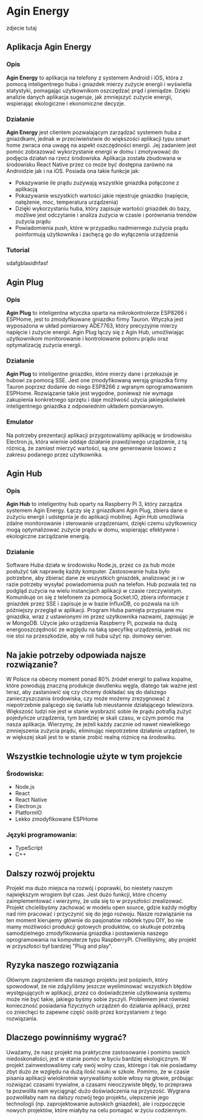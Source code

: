 # Agin Energy

zdjecie tutaj

## Aplikacja Agin Energy

### Opis

**Agin Energy** to aplikacja na telefony z systemem Android i iOS, która z pomocą inteligentnego huba i gniazdek mierzy zużycie energii i wyświetla statystyki, pomagając użytkownikom oszczędzać prąd i pieniądze. Dzięki analizie danych aplikacja sugeruje, jak zmniejszyć zużycie energii, wspierając ekologiczne i ekonomiczne decyzje.

### Działanie

**Agin Energy** jest clientem pozwalającym zarządzać systemem huba z gniazdkami, jednak w przeciwieństwie do większości aplikacji typu smart home zwraca ona uwagę na aspekt oszczędności energii. Jej zadaniem jest pomóc zobrazować wykorzystanie energii w domu i zmotywować do podjęcia działań na rzecz środowiska. Aplikacja została zbudowana w środowisku React Native przez co może być dostępna zarówno na Androidzie jak i na iOS. Posiada ona takie funkcje jak:

- Pokazywanie ile prądu zużywają wszystkie gniazdka połączone z aplikacją
- Pokazywanie wszystkich wartości jakie rejestruje gniazdko (napięcie, natężenie, moc, temperatura urządzenia)
- Dzięki wykorzystaniu huba, który zapisuje wartości gniazdek do bazy, możliwe jest odczytanie i analiza zużycia w czasie i porównania trendów zużycia prądu
- Powiadomienia push, które w przypadku nadmiernego zużycia prądu poinformują użytkownika i zachęcą go do wyłączenia urządzenia

### Tutorial

sdafgblasidhfasf

## Agin Plug

### Opis

**Agin Plug** to inteligentna wtyczka oparta na mikrokontrolerze ESP8266 i ESPHome, jest to zmodyfikowane gniazdko firmy Tauron. Wtyczka jest wyposażona w układ pomiarowy ADE7763, który precyzyjnie mierzy napięcie i zużycie energii. Agin Plug łączy się z Agin Hub, umożliwiając użytkownikom monitorowanie i kontrolowanie poboru prądu oraz optymalizację zużycia energii.

### Działanie

**Agin Plug** to inteligentne gniazdko, które mierzy dane i przekazuje je hubowi za pomocą SSE. Jest one zmodyfikowaną wersją gniazdka firmy Tauron poprzez dodanie do niego ESP8266 z wgranym oprogramowaniem ESPHome. Rozwiązanie takie jest wygodne, ponieważ nie wymaga zakupienia konkretnego sprzętu i daje możliwość użycia jakiegokolwiek inteligentnego gniazdka z odpowiednim układem pomiarowym.

### Emulator

Na potrzeby prezentacji aplikacji przygotowaliśmy aplikację w środowisku Electron.js, która wiernie oddaje działanie prawdziwego urządzenie, z tą różnicą, że zamiast mierzyć wartości, są one generowanie losowo z zakresu podanego przez użytkownika.

## Agin Hub

### Opis

**Agin Hub** to inteligentny hub oparty na Raspberry Pi 3, który zarządza systemem Agin Energy. Łączy się z gniazdkami Agin Plug, zbiera dane o zużyciu energii i udstępnia je do aplikacji mobilnej. Agin Hub umożliwia zdalne monitorowanie i sterowanie urządzeniami, dzięki czemu użytkownicy mogą optymalizować zużycie prądu w domu, wspierając efektywne i ekologiczne zarządzanie energią.

### Działanie

Software Huba działa w środowisku Node.js, przez co za hub może posłużyć tak naprawdę każdy komputer. Zastosowanie huba było potrzebne, aby zbierać dane ze wszystkich gniazdek, analizować je i w razie potrzeby wysyłać powiadomienia push na telefon. Hub pozwala też na podgląd zużycia na wielu instancjach aplikacji w czasie rzeczywistym. Komunikuje on się z telefonem za pomocą Socket.IO, zbiera informacje z gniazdek przez SSE i zapisuje je w bazie InfluxDB, co pozwala na ich późniejszy przegląd w aplikacji. Program Huba pamięta przypisane mu gniazdka, wraz z ustawionymi im przez użytkownika nazwami, zapisując je w MongoDB. Użycie jako urządzenia Raspberry Pi, pozwala na dużą energooszczędność ze względu na taką specyfikę urządzenia, jednak nic nie stoi na przeszkodzie, aby w roli huba użyć np. domowy server.

## Na jakie potrzeby odpowiada najsze rozwiązanie?

W Polsce na obecny moment ponad 80% źródeł energii to paliwa kopalne, które powodują znaczną produkcje dwutlenku węgla, dlatego tak ważne jest teraz, aby zastanowić się czy chcemy dokładać się do dalszego zanieczyszczania środowiska, czy może możemy zrezygnować z niepotrzebnie palącego się światła lub nieustannie działającego telewizora. Większość ludzi nie jest w stanie wyobrazić sobie ile prądu potrafią zużyć pojedyńcze urządzenia, tym bardziej w skali czasu, w czym pomóc ma nasza aplikacja. Wierzymy, że jeżeli każdy zacznie od nawet niewielkiego zmniejszenia zużycia prądu, eliminując niepotrzebne działanie urządzeń, to w większej skali jest to w stanie zrobić realną różnicę na środowiku.

## Wszystkie technologie użyte w tym projekcie

### Środowiska:

- Node.js
- React
- React Native
- Electron.js
- PlatformIO
- Lekko zmodyfikowane ESPHome

### Języki programowania:

- TypeScript
- C++

## Dalszy rozwój projektu

Projekt ma dużo miejsca na rozwój i poprawki, bo niestety naszym największym wrogiem był czas. Jest dużo funkcji, które chcemy zaimplementować i wierzymy, że uda się to w przyszłości zrealizować. Projekt chcielibyśmy zachować w modelu open source, gdzie każdy mógłby nad nim pracować i przyczynić się do jego rozwoju. Nasze rozwiązanie na ten moment kierujemy głównie do pasjonatów robótek typu DIY, bo nie mamy możliwości produkcji gotowych produktów, co skutkuje potrzebą samodzielnego zmodyfikowania gniazdka i postawienia naszego oprogramowania na komputerze typu RaspberryPi. Chielibyśmy, aby projekt w przyszłości był bardziej "Plug and play".

## Ryzyka naszego rozwiązania

Głównym zagrożeniem dla naszego projektu jest pośpiech, który spowodował, że nie zdążyliśmy jeszcze wyeliminować wszystkich błędów występujących w aplikacji, przez co doświadczenie użytkowania systemu może nie być takie, jakiego byśmy sobie życzyli. Problemem jest również konieczność posiadania fizycznych urządzeń do działania aplikacji, przez co zniechęci to zapewne część osób przez korzystaniem z tego rozwiązania.

## Dlaczego powinniśmy wygrać?

Uważamy, że nasz projekt ma praktyczne zastosowanie i pomimo swoich niedoskonałości, jest w stanie pomóc w byciu bardziej ekologicznym. W projekt zainwestowaliśmy cały swój wolny czas, którego i tak nie posiadamy zbyt dużo ze względu na dużą ilość nauki w szkole. Pomimo, że w czasie pisania aplikacji wielokrotnie wyrywaliśmy sobie włosy na głowie, próbując rozwiązać czasami trywialne, a czasami nieoczywiste błędy, to przeprawa ta pozwoliła nam wyciągnąć dużo doświadczenia na przyszość. Wygrana pozwoliłaby nam na dalszy rozwój tego projektu, ulepszenie jego technologii (np. zaprojektowanie autoskich gniazdek), ale i rozpoczęcie nowych projektów, które miałyby na celu pomagać w życiu codziennym.
